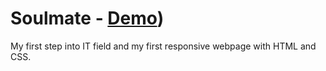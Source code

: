 # Soulmate - [Demo](https://codepen.io/solmez/pen/ZEyRGqg))

My first step into IT field and my first responsive webpage with HTML and CSS.
